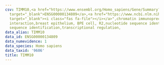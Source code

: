 ```yaml
---
csv: TIMM10,<a href="https://www.ensembl.org/Homo_sapiens/Gene/Summary?db=core;g=ENSG00000134809"
  target="_blank">ENSG00000134809</a>,<a href="https://www.ncbi.nlm.nih.gov/pubmed/22863008"
  target="_blank"><i class="fas fa-file"></i></a>",chromatin immunoprecipitation assay,direct
  interaction,breast epithelium, BPE cell, R2,nucleotide sequence identification,nucleotide
  sequence identification,transcriptional regulation,
data_alias: TIMM10
data_id: ENSG00000134809
data_numevidence: 1
data_species: Homo sapiens
data_taxid: '9606'
title: TIMM10
---
```

